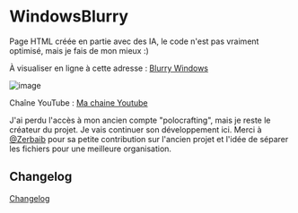 # WindowsBlurry

Page HTML créée en partie avec des IA, le code n'est pas vraiment optimisé, mais je fais de mon mieux :)

À visualiser en ligne à cette adresse : [Blurry Windows](https://sites.google.com/view/polocrafting/blurry-windows)

![image](https://github.com/Polocrafting367/WindowsBlurry-1/assets/152706679/fd4ab2bc-be05-4fe2-9887-902015191375)


Chaîne YouTube : [Ma chaine Youtube](https://www.youtube.com/channel/UCTL3fXI8aZnYweRvys6m2bA)

J'ai perdu l'accès à mon ancien compte "polocrafting", mais je reste le créateur du projet. Je vais continuer son développement ici. Merci à [@Zerbaib](https://github.com/Zerbaib) pour sa petite contribution sur l'ancien projet et l'idée de séparer les fichiers pour une meilleure organisation.

## Changelog


[Changelog](changelog.txt)






